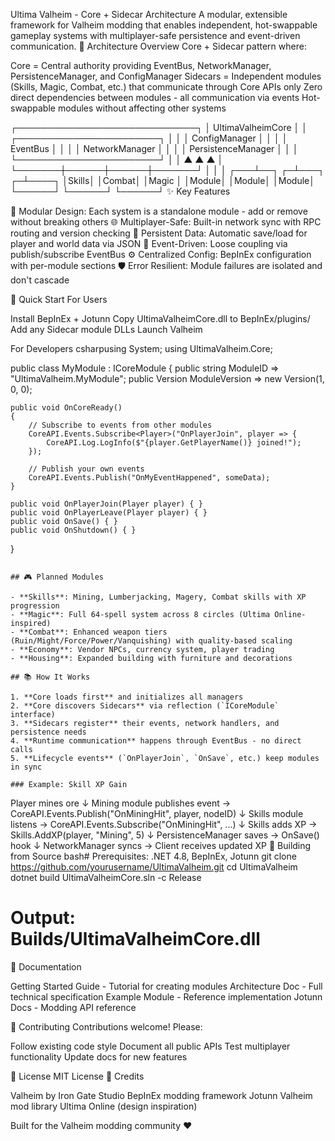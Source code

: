 Ultima Valheim - Core + Sidecar Architecture
A modular, extensible framework for Valheim modding that enables independent, hot-swappable gameplay systems with multiplayer-safe persistence and event-driven communication.
🎯 Architecture Overview
Core + Sidecar pattern where:

Core = Central authority providing EventBus, NetworkManager, PersistenceManager, and ConfigManager
Sidecars = Independent modules (Skills, Magic, Combat, etc.) that communicate through Core APIs only
Zero direct dependencies between modules - all communication via events
Hot-swappable modules without affecting other systems

┌─────────────────────────────┐
│    UltimaValheimCore        │
│  ┌───────────────────────┐  │
│  │ ConfigManager         │  │
│  │ EventBus              │  │
│  │ NetworkManager        │  │
│  │ PersistenceManager    │  │
│  └───────────────────────┘  │
│       ▲      ▲      ▲       │
└───────┼──────┼──────┼───────┘
        │      │      │
    ┌───┴──┐ ┌─┴───┐ ┌─┴────┐
    │Skills│ │Combat│ │Magic │
    │Module│ │Module│ │Module│
    └──────┘ └──────┘ └──────┘
✨ Key Features

🔌 Modular Design: Each system is a standalone module - add or remove without breaking others
🌐 Multiplayer-Safe: Built-in network sync with RPC routing and version checking
💾 Persistent Data: Automatic save/load for player and world data via JSON
📡 Event-Driven: Loose coupling via publish/subscribe EventBus
⚙️ Centralized Config: BepInEx configuration with per-module sections
🛡️ Error Resilient: Module failures are isolated and don't cascade

🚀 Quick Start
For Users

Install BepInEx + Jotunn
Copy UltimaValheimCore.dll to BepInEx/plugins/
Add any Sidecar module DLLs
Launch Valheim

For Developers
csharpusing System;
using UltimaValheim.Core;

public class MyModule : ICoreModule
{
    public string ModuleID => "UltimaValheim.MyModule";
    public Version ModuleVersion => new Version(1, 0, 0);

    public void OnCoreReady()
    {
        // Subscribe to events from other modules
        CoreAPI.Events.Subscribe<Player>("OnPlayerJoin", player => {
            CoreAPI.Log.LogInfo($"{player.GetPlayerName()} joined!");
        });
        
        // Publish your own events
        CoreAPI.Events.Publish("OnMyEventHappened", someData);
    }

    public void OnPlayerJoin(Player player) { }
    public void OnPlayerLeave(Player player) { }
    public void OnSave() { }
    public void OnShutdown() { }
}
```

## 🎮 Planned Modules

- **Skills**: Mining, Lumberjacking, Magery, Combat skills with XP progression
- **Magic**: Full 64-spell system across 8 circles (Ultima Online-inspired)
- **Combat**: Enhanced weapon tiers (Ruin/Might/Force/Power/Vanquishing) with quality-based scaling
- **Economy**: Vendor NPCs, currency system, player trading
- **Housing**: Expanded building with furniture and decorations

## 📚 How It Works

1. **Core loads first** and initializes all managers
2. **Core discovers Sidecars** via reflection (`ICoreModule` interface)
3. **Sidecars register** their events, network handlers, and persistence needs
4. **Runtime communication** happens through EventBus - no direct calls
5. **Lifecycle events** (`OnPlayerJoin`, `OnSave`, etc.) keep modules in sync

### Example: Skill XP Gain
```
Player mines ore
   ↓
Mining module publishes event → CoreAPI.Events.Publish("OnMiningHit", player, nodeID)
   ↓
Skills module listens → CoreAPI.Events.Subscribe("OnMiningHit", ...)
   ↓
Skills adds XP → Skills.AddXP(player, "Mining", 5)
   ↓
PersistenceManager saves → OnSave() hook
   ↓
NetworkManager syncs → Client receives updated XP
🔧 Building from Source
bash# Prerequisites: .NET 4.8, BepInEx, Jotunn
git clone https://github.com/yourusername/UltimaValheim.git
cd UltimaValheim
dotnet build UltimaValheimCore.sln -c Release
# Output: Builds/UltimaValheimCore.dll
📖 Documentation

Getting Started Guide - Tutorial for creating modules
Architecture Doc - Full technical specification
Example Module - Reference implementation
Jotunn Docs - Modding API reference

🤝 Contributing
Contributions welcome! Please:

Follow existing code style
Document all public APIs
Test multiplayer functionality
Update docs for new features

📄 License
MIT License
🙏 Credits

Valheim by Iron Gate Studio
BepInEx modding framework
Jotunn Valheim mod library
Ultima Online (design inspiration)


Built for the Valheim modding community ❤️
